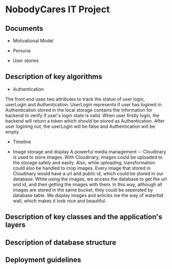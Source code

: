 # NobodyCares IT Project 

## Documents
- Motivational Model


- Persona


- User stories

## Description of key algorithms
- Authentication 

The front end uses two attributes to track the statue of user login, userLogin and Authentication. UserLogin represents if user has logined in. Authentication stored in the local storage contains the information for backend to verify if user's login state is valid. When user firstly login, the backend will return a token which should be stored as Authentication. After user logining out, the userLogin will be false and Authentication will be empty.


- Timeline


- Image storage and display
A powerful media management -- Cloudinary is used to store images. With Cloudinary, images could be uploaded to the storage safely and easily. Also, while uploading, transformation could also be handled to crop images. Every image that stored in Cloudinary would have a url and public id, which could be stored in our database. While using the images, we access the database to get the url and id, and then getting the images with them. In this way, although all images are stored in the same bucket, they could be seperated by database table. 
We display images and articles ine the way of waterfall wall, which makes it look nice and beautiful. 

## Description of key classes and the application's layers 



## Description of database structure



## Deployment guidelines 

